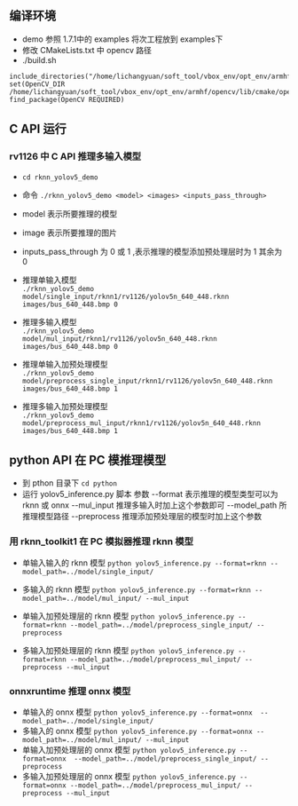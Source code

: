
## 编译环境 
- demo 参照 1.7.1中的 examples 将次工程放到 examples下
- 修改 CMakeLists.txt 中 opencv 路径
- ./build.sh
```
include_directories("/home/lichangyuan/soft_tool/vbox_env/opt_env/armhf/opencv/include/opencv4")
set(OpenCV_DIR /home/lichangyuan/soft_tool/vbox_env/opt_env/armhf/opencv/lib/cmake/opencv4)
find_package(OpenCV REQUIRED)
```

## C API 运行
### rv1126 中 C API 推理多输入模型
- `cd rknn_yolov5_demo `
- 命令 `./rknn_yolov5_demo <model> <images> <inputs_pass_through>`
- model 表示所要推理的模型
- image 表示所要推理的图片
- inputs_pass_through 为 0 或 1 ,表示推理的模型添加预处理层时为 1 其余为 0

- 推理单输入模型  
`./rknn_yolov5_demo model/single_input/rknn1/rv1126/yolov5n_640_448.rknn  images/bus_640_448.bmp 0`

- 推理多输入模型  
`./rknn_yolov5_demo model/mul_input/rknn1/rv1126/yolov5n_640_448.rknn  images/bus_640_448.bmp 0`

- 推理单输入加预处理模型  
`./rknn_yolov5_demo model/preprocess_single_input/rknn1/rv1126/yolov5n_640_448.rknn  images/bus_640_448.bmp 1`

- 推理多输入加预处理模型  
`./rknn_yolov5_demo model/preprocess_mul_input/rknn1/rv1126/yolov5n_640_448.rknn  images/bus_640_448.bmp 1`


## python API 在 PC 模推理模型
- 到 pthon 目录下 `cd python`
- 运行 yolov5_inference.py 脚本
参数
--format 表示推理的模型类型可以为 rknn 或 onnx
--mul_input 推理多输入时加上这个参数即可
--model_path 所推理模型路径
--preprocess 推理添加预处理层的模型时加上这个参数

### 用 rknn_toolkit1 在 PC 模拟器推理 rknn 模型 

- 单输入输入的 rknn 模型
`python yolov5_inference.py --format=rknn --model_path=../model/single_input/`

- 多输入的 rknn 模型
`python yolov5_inference.py --format=rknn --model_path=../model/mul_input/ --mul_input`

- 单输入加预处理层的 rknn 模型
`python yolov5_inference.py --format=rknn --model_path=../model/preprocess_single_input/ --preprocess`

- 多输入加预处理层的 rknn 模型
`python yolov5_inference.py --format=rknn --model_path=../model/preprocess_mul_input/ --preprocess --mul_input`


### onnxruntime 推理 onnx 模型

- 单输入的 onnx 模型
`python yolov5_inference.py --format=onnx  --model_path=../model/single_input/`
- 多输入的 onnx 模型
`python yolov5_inference.py --format=onnx --model_path=../model/mul_input/ --mul_input`
- 单输入加预处理层的 onnx 模型
`python yolov5_inference.py --format=onnx  --model_path=../model/preprocess_single_input/ --preprocess`
- 多输入加预处理层的 onnx 模型
`python yolov5_inference.py --format=onnx --model_path=../model/preprocess_mul_input/ --preprocess --mul_input`
